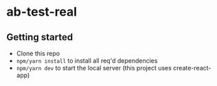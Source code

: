 # ab-test-real

## Getting started

- Clone this repo
- `npm/yarn install` to install all req'd dependencies
- `npm/yarn dev` to start the local server (this project uses create-react-app)
